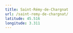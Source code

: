 ```yaml
---
title: Saint-Rémy-de-Chargnat
url: /saint-remy-de-chargnat/
latitude: 45.516
longitude: 3.311
---
```

